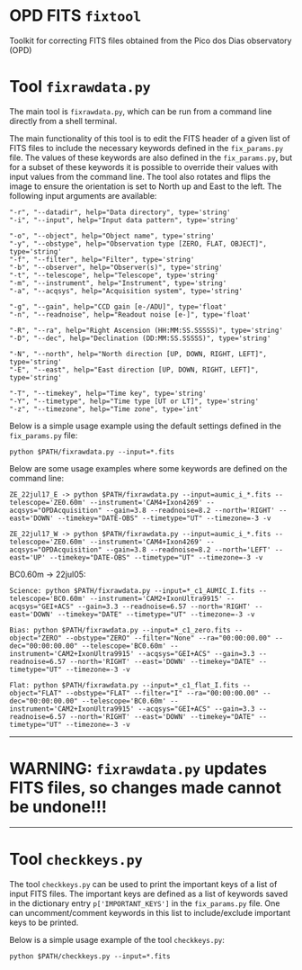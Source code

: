 # OPD FITS `fixtool`
Toolkit for correcting FITS files obtained from the Pico dos Dias observatory (OPD)

# Tool `fixrawdata.py`

The main tool is `fixrawdata.py`, which can be run from a command line directly from a shell terminal. 

The main functionality of this tool is to edit the FITS header of a given list of FITS files to include the necessary keywords defined in the `fix_params.py` file. The values of these keywords are also defined in the `fix_params.py`, but for a subset of these keywords it is possible to override their values with input values from the command line. The tool also rotates and flips the image to ensure the orientation is set to North up and East to the left. The following input arguments are available:

```
"-r", "--datadir", help="Data directory", type='string'
"-i", "--input", help="Input data pattern", type='string'

"-o", "--object", help="Object name", type='string'
"-y", "--obstype", help="Observation type [ZERO, FLAT, OBJECT]", type='string'
"-f", "--filter", help="Filter", type='string'
"-b", "--observer", help="Observer(s)", type='string'
"-t", "--telescope", help="Telescope", type='string'
"-m", "--instrument", help="Instrument", type='string'
"-a", "--acqsys", help="Acquisition system", type='string'

"-g", "--gain", help="CCD gain [e-/ADU]", type='float'
"-n", "--readnoise", help="Readout noise [e-]", type='float'

"-R", "--ra", help="Right Ascension (HH:MM:SS.SSSSS)", type='string'
"-D", "--dec", help="Declination (DD:MM:SS.SSSSS)", type='string'

"-N", "--north", help="North direction [UP, DOWN, RIGHT, LEFT]", type='string'
"-E", "--east", help="East direction [UP, DOWN, RIGHT, LEFT]", type='string'

"-T", "--timekey", help="Time key", type='string'
"-Y", "--timetype", help="Time type [UT or LT]", type='string'
"-z", "--timezone", help="Time zone", type='int'
```

Below is a simple usage example using the default settings defined in the `fix_params.py` file:

```
python $PATH/fixrawdata.py --input=*.fits
```

Below are some usage examples where some keywords are defined on the command line:

```
ZE_22jul17_E -> python $PATH/fixrawdata.py --input=aumic_i_*.fits --telescope='ZE0.60m' --instrument='CAM4+Ixon4269' --acqsys="OPDAcquisition" --gain=3.8 --readnoise=8.2 --north='RIGHT' --east='DOWN' --timekey="DATE-OBS" --timetype="UT" --timezone=-3 -v

ZE_22jul17_W -> python $PATH/fixrawdata.py --input=aumic_i_*.fits --telescope='ZE0.60m' --instrument='CAM4+Ixon4269' --acqsys="OPDAcquisition" --gain=3.8 --readnoise=8.2 --north='LEFT' --east='UP' --timekey="DATE-OBS" --timetype="UT" --timezone=-3 -v
```

BC0.60m -> 22jul05:
```
Science: python $PATH/fixrawdata.py --input=*_c1_AUMIC_I.fits --telescope='BC0.60m' --instrument='CAM2+IxonUltra9915' --acqsys="GEI+ACS" --gain=3.3 --readnoise=6.57 --north='RIGHT' --east='DOWN' --timekey="DATE" --timetype="UT" --timezone=-3 -v

Bias: python $PATH/fixrawdata.py --input=*_c1_zero.fits --object="ZERO" --obstype="ZERO" --filter="None" --ra="00:00:00.00" --dec="00:00:00.00" --telescope='BC0.60m' --instrument='CAM2+IxonUltra9915' --acqsys="GEI+ACS" --gain=3.3 --readnoise=6.57 --north='RIGHT' --east='DOWN' --timekey="DATE" --timetype="UT" --timezone=-3 -v

Flat: python $PATH/fixrawdata.py --input=*_c1_flat_I.fits --object="FLAT" --obstype="FLAT" --filter="I" --ra="00:00:00.00" --dec="00:00:00.00" --telescope='BC0.60m' --instrument='CAM2+IxonUltra9915' --acqsys="GEI+ACS" --gain=3.3 --readnoise=6.57 --north='RIGHT' --east='DOWN' --timekey="DATE" --timetype="UT" --timezone=-3 -v
```

*****************************************
# WARNING: `fixrawdata.py` updates FITS files, so changes made cannot be undone!!!
*****************************************


# Tool `checkkeys.py`

The tool `checkkeys.py` can be used to print the important keys of a list of input FITS files. The important keys are defined as a list of keywords saved in the dictionary entry `p['IMPORTANT_KEYS']` in the `fix_params.py` file. One can uncomment/comment keywords in this list to include/exclude important keys to be printed. 

Below is a simple usage example of the tool `checkkeys.py`:

```
python $PATH/checkkeys.py --input=*.fits
```

